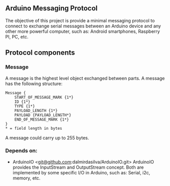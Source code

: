 ## Arduino Messaging Protocol

The objective of this project is provide a minimal messaging protocol to 
connect to exchange serial messages between an Arduino device and any other more powerful 
computer, such as: Android smartphones, Raspberry PI, PC, etc.

## Protocol components

### Message
A message is the highest level object exchanged between parts. A message has the following structure:
```
Message {
	START_OF_MESSAGE_MARK {1*}
	ID {1*}
	TYPE {1*}
	PAYLOAD_LENGTH {1*}
	PAYLOAD {PAYLOAD_LENGTH*}
	END_OF_MESSAGE_MARK {1*}
}
* = field length in bytes
```
A message could carry up to 255 bytes.

### Depends on:
- ArduinoIO <git@github.com:dalmirdasilva/ArduinoIO.git>
ArduinoIO provides the InputStream and OutputStream concept. Both are implemented by
some specific I/O in Arduino, such as: Serial, i2c, memory, etc.
